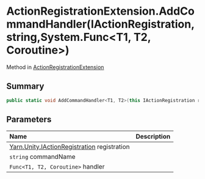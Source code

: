 # ActionRegistrationExtension.AddCommandHandler(IActionRegistration,string,System.Func<T1, T2, Coroutine>)

Method in [ActionRegistrationExtension](/docs/api/csharp/yarn.unity.actionregistrationextension.md)

## Summary



```csharp
public static void AddCommandHandler<T1, T2>(this IActionRegistration registration, string commandName, System.Func<T1, T2, Coroutine> handler);
```

## Parameters

|Name|Description|
|:---|:---|
|[Yarn.Unity.IActionRegistration](/docs/api/csharp/yarn.unity.iactionregistration.md) registration||
|`string` commandName||
|`Func<T1, T2, Coroutine>` handler||

